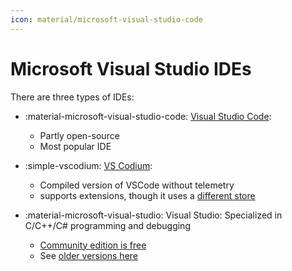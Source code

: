 ```yaml
---
icon: material/microsoft-visual-studio-code
---
```

# Microsoft Visual Studio IDEs

There are three types of IDEs:

* :material-microsoft-visual-studio-code: [Visual Studio Code](https://code.visualstudio.com/Download):
    * Partly open-source
    * Most popular IDE
* :simple-vscodium: [VS Codium](https://vscodium.com): 
    * Compiled version of VSCode without telemetry 
    * supports extensions, though it uses a [different store](https://open-vsx.org/)

* :material-microsoft-visual-studio: Visual Studio: Specialized in C/C++/C# programming and debugging
    * [Community edition is free](https://visualstudio.microsoft.com/vs/community/)
    * See [older versions here](https://learn.microsoft.com/en-us/visualstudio/releases/2019/release-notes)
